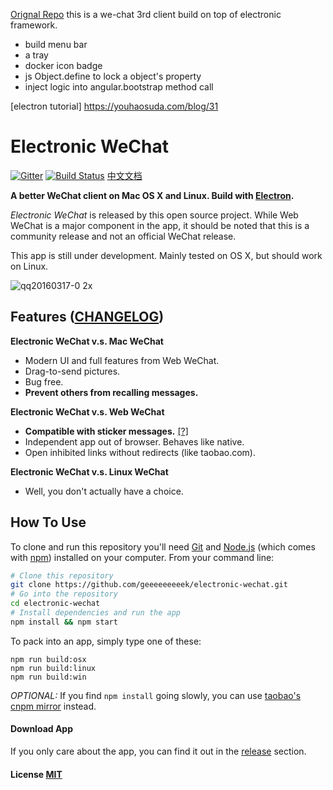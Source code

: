 
[Orignal Repo](https://github.com/geeeeeeeeek/electronic-wechat)
this is a we-chat 3rd client build on top of electronic framework.

* build menu bar
* a tray
* docker icon badge
* js Object.define to lock a object's property  
* inject logic into angular.bootstrap method call


[electron tutorial]
https://youhaosuda.com/blog/31






# Electronic WeChat

[![Gitter](https://badges.gitter.im/geeeeeeeeek/electronic-wechat.svg)](https://gitter.im/geeeeeeeeek/electronic-wechat?utm_source=badge&utm_medium=badge&utm_campaign=pr-badge&utm_content=body_badge)  [![Build Status](https://travis-ci.org/geeeeeeeeek/electronic-wechat.svg?branch=master)](https://travis-ci.org/geeeeeeeeek/electronic-wechat)  [中文文档](README_zh.md)

**A better WeChat client on Mac OS X and Linux. Build with [Electron](https://github.com/atom/electron).** 

*Electronic WeChat* is released by this open source project. While Web WeChat is a major component  in the app, it should be noted that this is a community release and not an official WeChat release.

This app is still under development. Mainly tested on OS X, but should work on Linux.

![qq20160317-0 2x](https://cloud.githubusercontent.com/assets/7262715/13844793/ec6b6dae-ec76-11e5-934e-a388527b2ede.png)

## Features ([CHANGELOG](CHANGELOG.md))

**Electronic WeChat v.s. Mac WeChat**

- Modern UI and full features from Web WeChat.
- Drag-to-send pictures.
- Bug free.
- **Prevent others from recalling messages.**

**Electronic WeChat v.s. Web WeChat**

- **Compatible with sticker messages.** [[?]](https://github.com/geeeeeeeeek/electronic-wechat/issues/2)
- Independent app out of browser. Behaves like native.
- Open inhibited links without redirects (like taobao.com).

**Electronic WeChat v.s. Linux WeChat**

- Well, you don't actually have a choice.

## How To Use

To clone and run this repository you'll need [Git](https://git-scm.com) and [Node.js](https://nodejs.org/en/download/) (which comes with [npm](https://www.npmjs.com/)) installed on your computer. From your command line:

``` bash
# Clone this repository
git clone https://github.com/geeeeeeeeek/electronic-wechat.git
# Go into the repository
cd electronic-wechat
# Install dependencies and run the app
npm install && npm start
```

To pack into an app, simply type one of these:

``` shell
npm run build:osx
npm run build:linux
npm run build:win
```

*OPTIONAL:* If you find `npm install` going slowly, you can use [taobao's cnpm mirror](http://npm.taobao.org/) instead.

#### Download App

If you only care about the app, you can find it out in the [release](https://github.com/geeeeeeeeek/electronic-wechat/releases) section.

#### License [MIT](LICENSE.md)